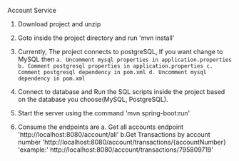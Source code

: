 Account Service
1. Download project and unzip
2. Goto inside the project directory and run 'mvn install'
3. Currently, The project connects to postgreSQL, If you want change to MySQL then 
	`a. Uncomment mysql properties in application.properties
	 b. Comment postgresql properties in application.properties
	 c. Comment postgresql dependency in pom.xml
	 d. Uncomment mysql dependency in pom.xml`

5. Connect to database and Run the SQL scripts inside the project based on the database you choose(MySQL, PostgreSQL).
6. Start the server using the command 'mvn spring-boot:run'
7. Consume the endpoints are
    a. Get all accounts endpoint
    'http://localhost:8080/account/all'
    b.Get Transactions by account number
    'http://localhost:8080/account/transactions/{accountNumber}
    'example:' http://localhost:8080/account/transactions/795809719'
